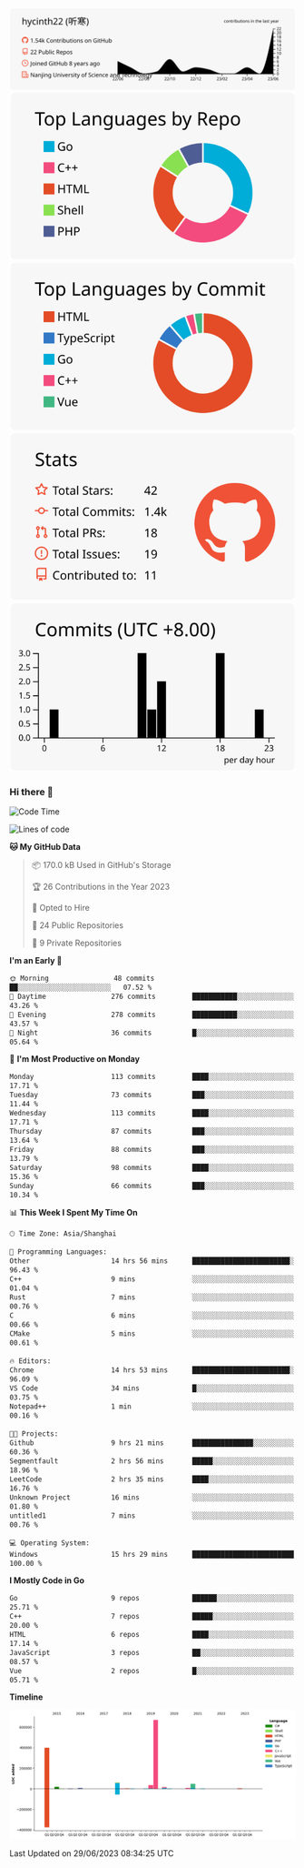 [![](https://raw.githubusercontent.com/hycinth22/hycinth22/main/profile-summary-card-output/swift/0-profile-details.svg)](https://github.com/vn7n24fzkq/github-profile-summary-cards)
[![](https://raw.githubusercontent.com/hycinth22/hycinth22/main/profile-summary-card-output/swift/1-repos-per-language.svg)](https://github.com/vn7n24fzkq/github-profile-summary-cards) [![](https://raw.githubusercontent.com/hycinth22/hycinth22/main/profile-summary-card-output/swift/2-most-commit-language.svg)](https://github.com/vn7n24fzkq/github-profile-summary-cards)
[![](https://raw.githubusercontent.com/hycinth22/hycinth22/main/profile-summary-card-output/swift/3-stats.svg)](https://github.com/vn7n24fzkq/github-profile-summary-cards) [![](https://raw.githubusercontent.com/hycinth22/hycinth22/main/profile-summary-card-output/swift/4-productive-time.svg)](https://github.com/vn7n24fzkq/github-profile-summary-cards)


### Hi there 👋

<!--
**pinelliar/pinelliar** is a ✨ _special_ ✨ repository because its `README.md` (this file) appears on your GitHub profile.

Here are some ideas to get you started:

- 🔭 I’m currently working on ...
- 🌱 I’m currently learning ...
- 👯 I’m looking to collaborate on ...
- 🤔 I’m looking for help with ...
- 💬 Ask me about ...
- 📫 How to reach me: ...
- 😄 Pronouns: ...
- ⚡ Fun fact: ...
-->

<!--START_SECTION:waka-->
![Code Time](http://img.shields.io/badge/Code%20Time-1%2C076%20hrs%2011%20mins-blue)

![Lines of code](https://img.shields.io/badge/From%20Hello%20World%20I%27ve%20Written-1.3%20million%20lines%20of%20code-blue)

**🐱 My GitHub Data** 

> 📦 170.0 kB Used in GitHub's Storage 
 > 
> 🏆 26 Contributions in the Year 2023
 > 
> 💼 Opted to Hire
 > 
> 📜 24 Public Repositories 
 > 
> 🔑 9 Private Repositories 
 > 
**I'm an Early 🐤** 

```text
🌞 Morning                48 commits          ██░░░░░░░░░░░░░░░░░░░░░░░   07.52 % 
🌆 Daytime                276 commits         ███████████░░░░░░░░░░░░░░   43.26 % 
🌃 Evening                278 commits         ███████████░░░░░░░░░░░░░░   43.57 % 
🌙 Night                  36 commits          █░░░░░░░░░░░░░░░░░░░░░░░░   05.64 % 
```
📅 **I'm Most Productive on Monday** 

```text
Monday                   113 commits         ████░░░░░░░░░░░░░░░░░░░░░   17.71 % 
Tuesday                  73 commits          ███░░░░░░░░░░░░░░░░░░░░░░   11.44 % 
Wednesday                113 commits         ████░░░░░░░░░░░░░░░░░░░░░   17.71 % 
Thursday                 87 commits          ███░░░░░░░░░░░░░░░░░░░░░░   13.64 % 
Friday                   88 commits          ███░░░░░░░░░░░░░░░░░░░░░░   13.79 % 
Saturday                 98 commits          ████░░░░░░░░░░░░░░░░░░░░░   15.36 % 
Sunday                   66 commits          ███░░░░░░░░░░░░░░░░░░░░░░   10.34 % 
```


📊 **This Week I Spent My Time On** 

```text
🕑︎ Time Zone: Asia/Shanghai

💬 Programming Languages: 
Other                    14 hrs 56 mins      ████████████████████████░   96.43 % 
C++                      9 mins              ░░░░░░░░░░░░░░░░░░░░░░░░░   01.04 % 
Rust                     7 mins              ░░░░░░░░░░░░░░░░░░░░░░░░░   00.76 % 
C                        6 mins              ░░░░░░░░░░░░░░░░░░░░░░░░░   00.66 % 
CMake                    5 mins              ░░░░░░░░░░░░░░░░░░░░░░░░░   00.61 % 

🔥 Editors: 
Chrome                   14 hrs 53 mins      ████████████████████████░   96.09 % 
VS Code                  34 mins             █░░░░░░░░░░░░░░░░░░░░░░░░   03.75 % 
Notepad++                1 min               ░░░░░░░░░░░░░░░░░░░░░░░░░   00.16 % 

🐱‍💻 Projects: 
Github                   9 hrs 21 mins       ███████████████░░░░░░░░░░   60.36 % 
Segmentfault             2 hrs 56 mins       █████░░░░░░░░░░░░░░░░░░░░   18.96 % 
LeetCode                 2 hrs 35 mins       ████░░░░░░░░░░░░░░░░░░░░░   16.76 % 
Unknown Project          16 mins             ░░░░░░░░░░░░░░░░░░░░░░░░░   01.80 % 
untitled1                7 mins              ░░░░░░░░░░░░░░░░░░░░░░░░░   00.76 % 

💻 Operating System: 
Windows                  15 hrs 29 mins      █████████████████████████   100.00 % 
```

**I Mostly Code in Go** 

```text
Go                       9 repos             ██████░░░░░░░░░░░░░░░░░░░   25.71 % 
C++                      7 repos             █████░░░░░░░░░░░░░░░░░░░░   20.00 % 
HTML                     6 repos             ████░░░░░░░░░░░░░░░░░░░░░   17.14 % 
JavaScript               3 repos             ██░░░░░░░░░░░░░░░░░░░░░░░   08.57 % 
Vue                      2 repos             █░░░░░░░░░░░░░░░░░░░░░░░░   05.71 % 
```



**Timeline**

![Lines of Code chart](https://raw.githubusercontent.com/hycinth22/hycinth22/main/assets/bar_graph.png)


 Last Updated on 29/06/2023 08:34:25 UTC
<!--END_SECTION:waka-->
